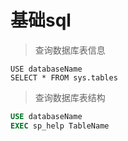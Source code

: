 # 基础sql

>查询数据库表信息

```
USE databaseName
SELECT * FROM sys.tables
```

>查询数据库表结构
```sql
USE databaseName
EXEC sp_help TableName
```
